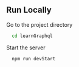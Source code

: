 ## Run Locally

Go to the project directory

```bash
  cd learnGraphql
```

Start the server

```bash
  npm run devStart
```
